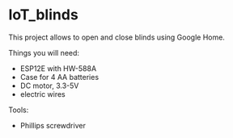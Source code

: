 # IoT_blinds
This project allows to open and close blinds using Google Home.

Things you will need:
- ESP12E with HW-588A
- Case for 4 AA batteries
- DC motor, 3.3-5V
- electric wires

Tools:
- Phillips screwdriver 

